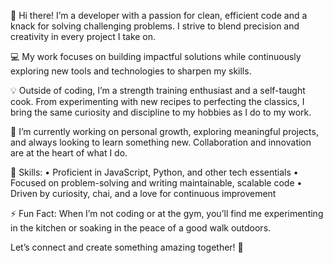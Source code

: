 👋 Hi there! I’m a developer with a passion for clean, efficient code and a knack for solving challenging problems. I strive to blend precision and creativity in every project I take on.

💻 My work focuses on building impactful solutions while continuously exploring new tools and technologies to sharpen my skills.

💡 Outside of coding, I’m a strength training enthusiast and a self-taught cook. From experimenting with new recipes to perfecting the classics, I bring the same curiosity and discipline to my hobbies as I do to my work.

🌱 I’m currently working on personal growth, exploring meaningful projects, and always looking to learn something new. Collaboration and innovation are at the heart of what I do.

🔧 Skills:
	•	Proficient in JavaScript, Python, and other tech essentials
	•	Focused on problem-solving and writing maintainable, scalable code
	•	Driven by curiosity, chai, and a love for continuous improvement

⚡ Fun Fact: When I’m not coding or at the gym, you’ll find me experimenting in the kitchen or soaking in the peace of a good walk outdoors.

Let’s connect and create something amazing together! 🚀
